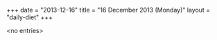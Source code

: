 +++
date = "2013-12-16"
title = "16 December 2013 (Monday)"
layout = "daily-diet"
+++


\<no entries\>

